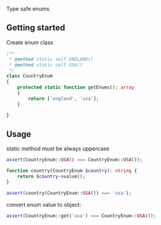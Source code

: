 Type safe enums

## Getting started

Create enum class
```php
/**
 * @method static self ENGLAND() 
 * @method static self USA() 
 */
class CountryEnum 
{
    protected static function getEnums(): array
    {
        return ['england', 'usa'];
    }

}
```

## Usage

static method must be always uppercase
```php
assert(CountryEnum::USA() === CountryEnum::USA());

function country(CountryEnum $country): string {
    return $country->value();
}

assert(country(CountryEnum::USA()) === 'usa');
```

convert enum value to object:
```php 
assert(CountryEnum::get('usa') === CountryEnum::USA());
```